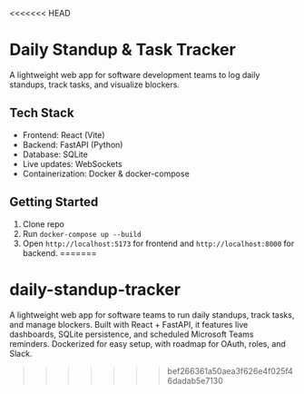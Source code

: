 <<<<<<< HEAD
# Daily Standup & Task Tracker

A lightweight web app for software development teams to log daily standups, track tasks, and visualize blockers.

## Tech Stack
- Frontend: React (Vite)
- Backend: FastAPI (Python)
- Database: SQLite
- Live updates: WebSockets
- Containerization: Docker & docker-compose

## Getting Started
1. Clone repo
2. Run `docker-compose up --build`
3. Open `http://localhost:5173` for frontend and `http://localhost:8000` for backend.
=======
# daily-standup-tracker
A lightweight web app for software teams to run daily standups, track tasks, and manage blockers. Built with React + FastAPI, it features live dashboards, SQLite persistence, and scheduled Microsoft Teams reminders. Dockerized for easy setup, with roadmap for OAuth, roles, and Slack.
>>>>>>> bef266361a50aea3f626e4f025f46dadab5e7130
